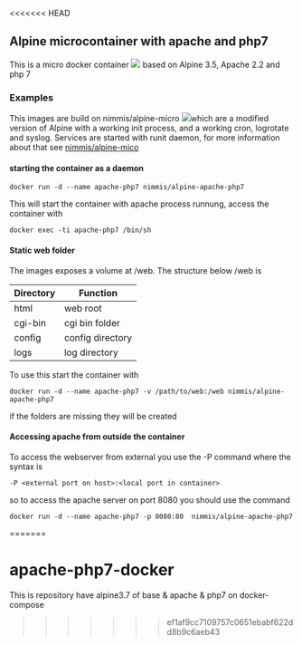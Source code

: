 <<<<<<< HEAD
## Alpine microcontainer with apache and php7

This is a micro docker container [![](https://images.microbadger.com/badges/image/nimmis/apache.svg)](https://microbadger.com/images/nimmis/apache "Get your own image badge on microbadger.com") based on Alpine 3.5, Apache 2.2 and php 7

### Examples

This images are build on nimmis/alpine-micro [![](https://images.microbadger.com/badges/image/nimmis/alpine-micro.svg)](https://microbadger.com/images/nimmis/alpine-micro "Get your own image badge on microbadger.com")which are a modified version of Alpine with a working init process, and a working cron, logrotate  and syslog. Services are started with runit daemon, for more information about that see [nimmis/alpine-mico](https://registry.hub.docker.com/u/nimmis/alpine-micro/)


#### starting the container as a daemon

	docker run -d --name apache-php7 nimmis/alpine-apache-php7

This will start the container with apache process runnung, access the container with

	docker exec -ti apache-php7 /bin/sh

#### Static web folder

The images exposes a volume at /web. The structure below /web is

| Directory | Function |
| --------- | -------- |
| html | web root |
| cgi-bin | cgi bin folder |
| config | config directory |
| logs | log directory |

To use this start the container with

	docker run -d --name apache-php7 -v /path/to/web:/web nimmis/alpine-apache-php7

if the folders are missing they will be created

#### Accessing apache from outside the container

To access the webserver from external you use the -P command where the syntax is

	-P <external port on host>:<local port in container>

so to access the apache server on port 8080 you should use the command

	docker run -d --name apache-php7 -p 8080:80  nimmis/alpine-apache-php7

=======
# apache-php7-docker
This is repository have alpine3.7 of base &amp; apache &amp; php7 on docker-compose
>>>>>>> ef1af9cc7109757c0651ebabf622dd8b9c6aeb43
